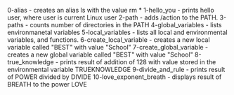 0-alias - creates an alias ls with the value rm *
1-hello_you - prints hello user, where user is current Linux user
2-path - adds /action to the PATH.
3-paths - counts number of directories in the PATH
4-global_variables - lists environmanetal variables
5-local_variables - lists all local and environmental variables, and functions.
6-create_local_variable - creates a new local variable called "BEST" with value "School"
7-create_global_variable - creates a new global variable called "BEST" with value "School"
8-true_knowledge - prints result of addition of 128 with value stored in the environmental variable TRUEKNOWLEDGE
9-divide_and_rule - prints result of POWER divided by DIVIDE
10-love_exponent_breath - displays result of BREATH to the power LOVE

